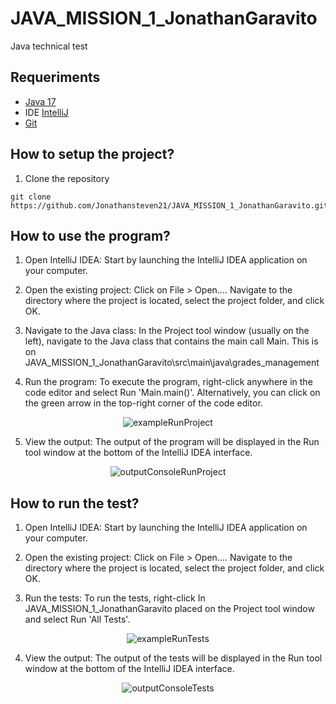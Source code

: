 # JAVA_MISSION_1_JonathanGaravito
Java technical test

## Requeriments
- [Java 17](https://www.oracle.com/java/technologies/javase/jdk17-archive-downloads.html)
- IDE  [IntelliJ](https://www.jetbrains.com/es-es/idea/)
- [Git](https://git-scm.com/downloads)

## How to setup the project?
1. Clone the repository
```
git clone https://github.com/Jonathansteven21/JAVA_MISSION_1_JonathanGaravito.git
```

## How to use the program?
1. Open IntelliJ IDEA: Start by launching the IntelliJ IDEA application on your computer.

2. Open the existing project: Click on File > Open.... Navigate to the directory where the project is located, select the project folder, and click OK.

3. Navigate to the Java class: In the Project tool window (usually on the left), navigate to the Java class that contains the main call Main. This is on JAVA_MISSION_1_JonathanGaravito\src\main\java\grades_management

4. Run the program: To execute the program, right-click anywhere in the code editor and select Run 'Main.main()'. Alternatively, you can click on the green arrow in the top-right corner of the code editor.

<p align="center">
    <img src="https://github.com/Jonathansteven21/JAVA_MISSION_1_JonathanGaravito/assets/92124971/af3ce4d1-7f57-4768-b06d-9d209b47d95b" alt="exampleRunProject">
</p>


5. View the output: The output of the program will be displayed in the Run tool window at the bottom of the IntelliJ IDEA interface.

<p align="center">
    <img src="https://github.com/Jonathansteven21/JAVA_MISSION_1_JonathanGaravito/assets/92124971/46974f73-6062-4c80-b8f6-dad8ddf17d43" alt="outputConsoleRunProject">
</p>

## How to run the test?
1. Open IntelliJ IDEA: Start by launching the IntelliJ IDEA application on your computer.

2. Open the existing project: Click on File > Open.... Navigate to the directory where the project is located, select the project folder, and click OK.
   
3. Run the tests: To run the tests, right-click In JAVA_MISSION_1_JonathanGaravito placed on the Project tool window and select Run 'All Tests'.

<p align="center">
    <img src="https://github.com/Jonathansteven21/JAVA_MISSION_1_JonathanGaravito/assets/92124971/b04353ca-f3e6-447c-bf4e-619b336b8830" alt="exampleRunTests">
</p>



4. View the output: The output of the tests will be displayed in the Run tool window at the bottom of the IntelliJ IDEA interface.

<p align="center">
    <img src="https://github.com/Jonathansteven21/JAVA_MISSION_1_JonathanGaravito/assets/92124971/780715a7-9086-4d5c-91b6-2ce57f5d56d0" alt="outputConsoleTests">
</p>
